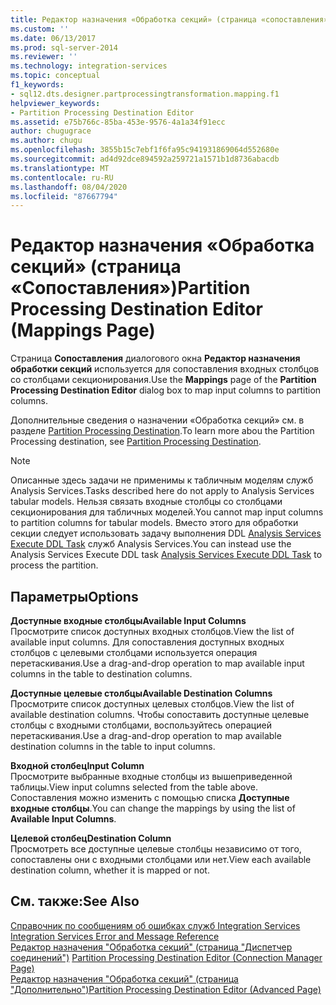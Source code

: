 ```yaml
---
title: Редактор назначения «Обработка секций» (страница «сопоставления») | Документация Майкрософт
ms.custom: ''
ms.date: 06/13/2017
ms.prod: sql-server-2014
ms.reviewer: ''
ms.technology: integration-services
ms.topic: conceptual
f1_keywords:
- sql12.dts.designer.partprocessingtransformation.mapping.f1
helpviewer_keywords:
- Partition Processing Destination Editor
ms.assetid: e75b766c-85ba-453e-9576-4a1a34f91ecc
author: chugugrace
ms.author: chugu
ms.openlocfilehash: 3855b15c7ebf1f6fa95c941931869064d552680e
ms.sourcegitcommit: ad4d92dce894592a259721a1571b1d8736abacdb
ms.translationtype: MT
ms.contentlocale: ru-RU
ms.lasthandoff: 08/04/2020
ms.locfileid: "87667794"
---
```

# <a name="partition-processing-destination-editor-mappings-page"></a><span data-ttu-id="a0c09-102">Редактор назначения «Обработка секций» (страница «Сопоставления»)</span><span class="sxs-lookup"><span data-stu-id="a0c09-102">Partition Processing Destination Editor (Mappings Page)</span></span>
  <span data-ttu-id="a0c09-103">Страница **Сопоставления** диалогового окна **Редактор назначения обработки секций** используется для сопоставления входных столбцов со столбцами секционирования.</span><span class="sxs-lookup"><span data-stu-id="a0c09-103">Use the **Mappings** page of the **Partition Processing Destination Editor** dialog box to map input columns to partition columns.</span></span>  
  
 <span data-ttu-id="a0c09-104">Дополнительные сведения о назначении «Обработка секций» см. в разделе [Partition Processing Destination](data-flow/partition-processing-destination.md).</span><span class="sxs-lookup"><span data-stu-id="a0c09-104">To learn more abou the Partition Processing destination, see [Partition Processing Destination](data-flow/partition-processing-destination.md).</span></span>  
  
> [!NOTE]  
>  <span data-ttu-id="a0c09-105">Описанные здесь задачи не применимы к табличным моделям служб Analysis Services.</span><span class="sxs-lookup"><span data-stu-id="a0c09-105">Tasks described here do not apply to Analysis Services tabular models.</span></span>  <span data-ttu-id="a0c09-106">Нельзя связать входные столбцы со столбцами секционирования для табличных моделей.</span><span class="sxs-lookup"><span data-stu-id="a0c09-106">You cannot map input columns to partition columns for tabular models.</span></span> <span data-ttu-id="a0c09-107">Вместо этого для обработки секции следует использовать задачу выполнения DDL [Analysis Services Execute DDL Task](control-flow/analysis-services-execute-ddl-task.md) служб Analysis Services.</span><span class="sxs-lookup"><span data-stu-id="a0c09-107">You can instead use the Analysis Services Execute DDL task [Analysis Services Execute DDL Task](control-flow/analysis-services-execute-ddl-task.md) to process the partition.</span></span>  
  
## <a name="options"></a><span data-ttu-id="a0c09-108">Параметры</span><span class="sxs-lookup"><span data-stu-id="a0c09-108">Options</span></span>  
 <span data-ttu-id="a0c09-109">**Доступные входные столбцы**</span><span class="sxs-lookup"><span data-stu-id="a0c09-109">**Available Input Columns**</span></span>  
 <span data-ttu-id="a0c09-110">Просмотрите список доступных входных столбцов.</span><span class="sxs-lookup"><span data-stu-id="a0c09-110">View the list of available input columns.</span></span> <span data-ttu-id="a0c09-111">Для сопоставления доступных входных столбцов с целевыми столбцами используется операция перетаскивания.</span><span class="sxs-lookup"><span data-stu-id="a0c09-111">Use a drag-and-drop operation to map available input columns in the table to destination columns.</span></span>  
  
 <span data-ttu-id="a0c09-112">**Доступные целевые столбцы**</span><span class="sxs-lookup"><span data-stu-id="a0c09-112">**Available Destination Columns**</span></span>  
 <span data-ttu-id="a0c09-113">Просмотрите список доступных целевых столбцов.</span><span class="sxs-lookup"><span data-stu-id="a0c09-113">View the list of available destination columns.</span></span> <span data-ttu-id="a0c09-114">Чтобы сопоставить доступные целевые столбцы с входными столбцами, воспользуйтесь операцией перетаскивания.</span><span class="sxs-lookup"><span data-stu-id="a0c09-114">Use a drag-and-drop operation to map available destination columns in the table to input columns.</span></span>  
  
 <span data-ttu-id="a0c09-115">**Входной столбец**</span><span class="sxs-lookup"><span data-stu-id="a0c09-115">**Input Column**</span></span>  
 <span data-ttu-id="a0c09-116">Просмотрите выбранные входные столбцы из вышеприведенной таблицы.</span><span class="sxs-lookup"><span data-stu-id="a0c09-116">View input columns selected from the table above.</span></span> <span data-ttu-id="a0c09-117">Сопоставления можно изменить с помощью списка **Доступные входные столбцы**.</span><span class="sxs-lookup"><span data-stu-id="a0c09-117">You can change the mappings by using the list of **Available Input Columns**.</span></span>  
  
 <span data-ttu-id="a0c09-118">**Целевой столбец**</span><span class="sxs-lookup"><span data-stu-id="a0c09-118">**Destination Column**</span></span>  
 <span data-ttu-id="a0c09-119">Просмотреть все доступные целевые столбцы независимо от того, сопоставлены они с входными столбцами или нет.</span><span class="sxs-lookup"><span data-stu-id="a0c09-119">View each available destination column, whether it is mapped or not.</span></span>  
  
## <a name="see-also"></a><span data-ttu-id="a0c09-120">См. также:</span><span class="sxs-lookup"><span data-stu-id="a0c09-120">See Also</span></span>  
 <span data-ttu-id="a0c09-121">[Справочник по сообщениям об ошибках служб Integration Services](../../2014/integration-services/integration-services-error-and-message-reference.md) </span><span class="sxs-lookup"><span data-stu-id="a0c09-121">[Integration Services Error and Message Reference](../../2014/integration-services/integration-services-error-and-message-reference.md) </span></span>  
 <span data-ttu-id="a0c09-122">[Редактор назначения "Обработка секций" &#40;страница "Диспетчер соединений"&#41;](../../2014/integration-services/partition-processing-destination-editor-connection-manager-page.md) </span><span class="sxs-lookup"><span data-stu-id="a0c09-122">[Partition Processing Destination Editor &#40;Connection Manager Page&#41;](../../2014/integration-services/partition-processing-destination-editor-connection-manager-page.md) </span></span>  
 [<span data-ttu-id="a0c09-123">Редактор назначения "Обработка секций" (страница "Дополнительно")</span><span class="sxs-lookup"><span data-stu-id="a0c09-123">Partition Processing Destination Editor &#40;Advanced Page&#41;</span></span>](../../2014/integration-services/partition-processing-destination-editor-advanced-page.md)  
  
  
